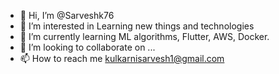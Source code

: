 - 👋 Hi, I’m @Sarveshk76
- 👀 I’m interested in Learning new things and technologies
- 🌱 I’m currently learning ML algorithms, Flutter, AWS, Docker.
- 💞️ I’m looking to collaborate on ...
- 📫 How to reach me kulkarnisarvesh1@gmail.com

<!---
Sarveshk76/Sarveshk76 is a ✨ special ✨ repository because its `README.md` (this file) appears on your GitHub profile.
You can click the Preview link to take a look at your changes.
--->
